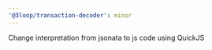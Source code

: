 ```yaml
---
'@3loop/transaction-decoder': minor
---
```


Change interpretation from jsonata to js code using QuickJS
